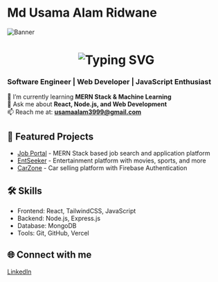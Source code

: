 # Md Usama Alam Ridwane

![Banner](https://i.ibb.co.com/hJVQhxK5/Web-Developer.png)


<h1 align="center">
  <img src="https://readme-typing-svg.herokuapp.com?size=28&duration=4000&color=F72B92&center=true&vCenter=true&lines=Hi+👋,+I'm+Md.+Usama+Alam+Ridwane;Software+Engineer;Web+Developer;JavaScript+Enthusiast" alt="Typing SVG" />
</h1>
<h3 align="left">Software Engineer | Web Developer | JavaScript Enthusiast</h3>

🌱 I’m currently learning **MERN Stack & Machine Learning**  
💬 Ask me about **React, Node.js, and Web Development**  
📫 Reach me at: **usamaalam3999@gmail.com**  


## 🚀 Featured Projects

- [Job Portal](https://job-portal-client-one-rust.vercel.app/) - MERN Stack based job search and application platform
- [EntSeeker](https://entseeker.vercel.app/) - Entertainment platform with movies, sports, and more 
- [CarZone](https://carzone-client.vercel.app/) - Car selling platform with Firebase Authentication


## 🛠️ Skills
- Frontend: React, TailwindCSS, JavaScript  
- Backend: Node.js, Express.js  
- Database: MongoDB  
- Tools: Git, GitHub, Vercel  

  
## 🌐 Connect with me
[LinkedIn](https://www.linkedin.com/in/md-usama-alam-ridwane-376b3a1a4/)




